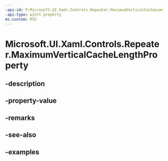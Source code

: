 ```yaml
---
-api-id: P:Microsoft.UI.Xaml.Controls.Repeater.MaximumVerticalCacheLengthProperty
-api-type: winrt property
ms.custom: RS5
---
```


<!-- Property syntax.
public DependencyProperty MaximumVerticalCacheLengthProperty { get; }
-->

# Microsoft.UI.Xaml.Controls.Repeater.MaximumVerticalCacheLengthProperty

## -description

## -property-value

## -remarks

## -see-also

## -examples

